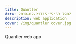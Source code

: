 ```yaml
---
title: Quantler
date: 2018-02-22T15:35:53.790Z
description: web application
cover: /img/quantler cover.jpg
---
```

Quantler web app

